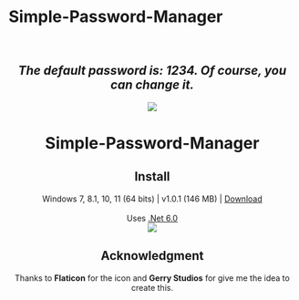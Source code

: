 # Simple-Password-Manager
<br> 
<h2 align="center"><em><b>The default password is: 1234. Of course, you can change it.</b></em></h2>

<p align="center">
  <a href="https://postimg.cc/"><img src="https://i.postimg.cc/bJXRhwv6/ico-pass-1.png"></a>
</p>
<h1 align="center">Simple-Password-Manager</h1>

<h2 align="center">Install</h2>
<p align="center">
  Windows 7, 8.1, 10, 11 (64 bits) | v1.0.1 (146 MB) | <a href="https://github.com/lextrack/Simple-Password-Manager/releases/download/1.0.1/Simple-Password-Manager.1.0.1.zip">Download</a><br><br>
  Uses <a href="https://dotnet.microsoft.com/en-us/download/dotnet/6.0">.Net 6.0</a><br>
  <a href="https://postimg.cc/"><img src="https://i.postimg.cc/C5s7JpSc/simple-password-manager-presentation.gif"></a>
</p>

<h2 align="center">Acknowledgment</h2>
<p align="center">
Thanks to <b>Flaticon</b> for the icon and <b>Gerry Studios</b> for give me the idea to create this.
</p>

